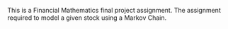 This is a Financial Mathematics final project assignment.  The assignment required to model a given stock using a Markov Chain.
